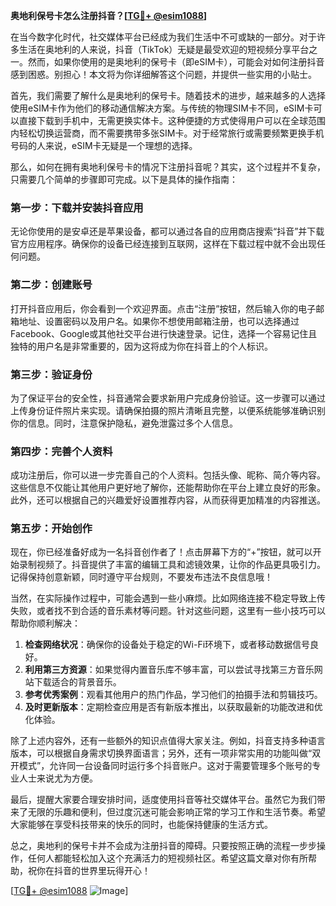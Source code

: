 **奥地利保号卡怎么注册抖音？[[TG💪+ @esim1088](https://t.me/s/esim1088)]**

在当今数字化时代，社交媒体平台已经成为我们生活中不可或缺的一部分。对于许多生活在奥地利的人来说，抖音（TikTok）无疑是最受欢迎的短视频分享平台之一。然而，如果你使用的是奥地利的保号卡（即eSIM卡），可能会对如何注册抖音感到困惑。别担心！本文将为你详细解答这个问题，并提供一些实用的小贴士。

首先，我们需要了解什么是奥地利的保号卡。随着技术的进步，越来越多的人选择使用eSIM卡作为他们的移动通信解决方案。与传统的物理SIM卡不同，eSIM卡可以直接下载到手机中，无需更换实体卡。这种便捷的方式使得用户可以在全球范围内轻松切换运营商，而不需要携带多张SIM卡。对于经常旅行或需要频繁更换手机号码的人来说，eSIM卡无疑是一个理想的选择。

那么，如何在拥有奥地利保号卡的情况下注册抖音呢？其实，这个过程并不复杂，只需要几个简单的步骤即可完成。以下是具体的操作指南：

### **第一步：下载并安装抖音应用**
无论你使用的是安卓还是苹果设备，都可以通过各自的应用商店搜索“抖音”并下载官方应用程序。确保你的设备已经连接到互联网，这样在下载过程中就不会出现任何问题。

### **第二步：创建账号**
打开抖音应用后，你会看到一个欢迎界面。点击“注册”按钮，然后输入你的电子邮箱地址、设置密码以及用户名。如果你不想使用邮箱注册，也可以选择通过Facebook、Google或其他社交平台进行快速登录。记住，选择一个容易记住且独特的用户名是非常重要的，因为这将成为你在抖音上的个人标识。

### **第三步：验证身份**
为了保证平台的安全性，抖音通常会要求新用户完成身份验证。这一步骤可以通过上传身份证件照片来实现。请确保拍摄的照片清晰且完整，以便系统能够准确识别你的信息。同时，注意保护隐私，避免泄露过多个人信息。

### **第四步：完善个人资料**
成功注册后，你可以进一步完善自己的个人资料。包括头像、昵称、简介等内容。这些信息不仅能让其他用户更好地了解你，还能帮助你在平台上建立良好的形象。此外，还可以根据自己的兴趣爱好设置推荐内容，从而获得更加精准的内容推送。

### **第五步：开始创作**
现在，你已经准备好成为一名抖音创作者了！点击屏幕下方的“+”按钮，就可以开始录制视频了。抖音提供了丰富的编辑工具和滤镜效果，让你的作品更具吸引力。记得保持创意新颖，同时遵守平台规则，不要发布违法不良信息哦！

当然，在实际操作过程中，可能会遇到一些小麻烦。比如网络连接不稳定导致上传失败，或者找不到合适的音乐素材等问题。针对这些问题，这里有一些小技巧可以帮助你顺利解决：

1. **检查网络状况**：确保你的设备处于稳定的Wi-Fi环境下，或者移动数据信号良好。
2. **利用第三方资源**：如果觉得内置音乐库不够丰富，可以尝试寻找第三方音乐网站下载适合的背景音乐。
3. **参考优秀案例**：观看其他用户的热门作品，学习他们的拍摄手法和剪辑技巧。
4. **及时更新版本**：定期检查应用是否有新版本推出，以获取最新的功能改进和优化体验。

除了上述内容外，还有一些额外的知识点值得大家关注。例如，抖音支持多种语言版本，可以根据自身需求切换界面语言；另外，还有一项非常实用的功能叫做“双开模式”，允许同一台设备同时运行多个抖音账户。这对于需要管理多个账号的专业人士来说尤为方便。

最后，提醒大家要合理安排时间，适度使用抖音等社交媒体平台。虽然它为我们带来了无限的乐趣和便利，但过度沉迷可能会影响正常的学习工作和生活节奏。希望大家能够在享受科技带来的快乐的同时，也能保持健康的生活方式。

总之，奥地利的保号卡并不会成为注册抖音的障碍。只要按照正确的流程一步步操作，任何人都能轻松加入这个充满活力的短视频社区。希望这篇文章对你有所帮助，祝你在抖音的世界里玩得开心！

[[TG💪+ @esim1088](https://t.me/s/esim1088) ![Image](https://i.postimg.cc/4NQfJmqS/Snipaste-2025-05-13-00-14-12.png)]